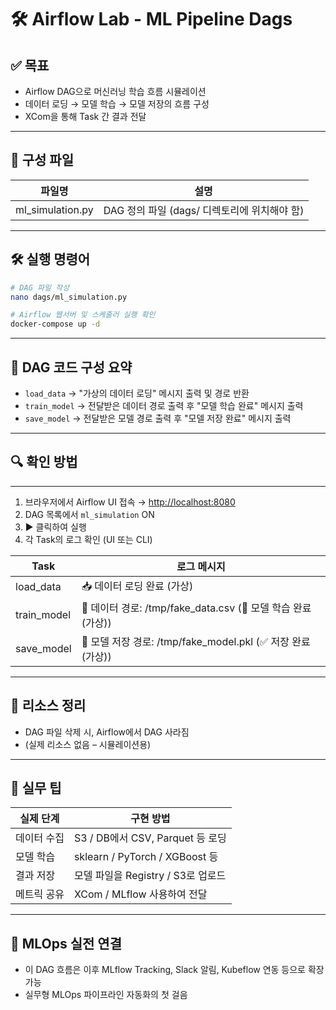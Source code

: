 # 🛠️ Airflow Lab - ML Pipeline Dags

## ✅ 목표

- Airflow DAG으로 머신러닝 학습 흐름 시뮬레이션
- 데이터 로딩 → 모델 학습 → 모델 저장의 흐름 구성
- XCom을 통해 Task 간 결과 전달

---

## 📁 구성 파일

| 파일명 | 설명 |
| --- | --- |
| ml_simulation.py | DAG 정의 파일 (dags/ 디렉토리에 위치해야 함) |

---

## 🛠️ 실행 명령어

```bash
# DAG 파일 작성
nano dags/ml_simulation.py

# Airflow 웹서버 및 스케줄러 실행 확인
docker-compose up -d
```

---

## 🔧 DAG 코드 구성 요약

- `load_data` → "가상의 데이터 로딩" 메시지 출력 및 경로 반환
- `train_model` → 전달받은 데이터 경로 출력 후 "모델 학습 완료" 메시지 출력
- `save_model` → 전달받은 모델 경로 출력 후 "모델 저장 완료" 메시지 출력

---

## 🔍 확인 방법

---

1. 브라우저에서 Airflow UI 접속 → [http://localhost:8080](http://localhost:8080/)
2. DAG 목록에서 `ml_simulation` ON
3. ▶ 클릭하여 실행
4. 각 Task의 로그 확인 (UI 또는 CLI)

| Task | 로그 메시지 |
| --- | --- |
| load_data | 📥 데이터 로딩 완료 (가상) |
| train_model | 🧪 데이터 경로: /tmp/fake_data.csv  (🚀 모델 학습 완료 (가상)) |
| save_model | 💾 모델 저장 경로: /tmp/fake_model.pkl   (✅ 저장 완료 (가상)) |

---

## 🧹 리소스 정리

- DAG 파일 삭제 시, Airflow에서 DAG 사라짐
- (실제 리소스 없음 – 시뮬레이션용)

---

## 🧩 실무 팁

| 실제 단계 | 구현 방법 |
| --- | --- |
| 데이터 수집 | S3 / DB에서 CSV, Parquet 등 로딩 |
| 모델 학습 | sklearn / PyTorch / XGBoost 등 |
| 결과 저장 | 모델 파일을 Registry / S3로 업로드 |
| 메트릭 공유 | XCom / MLflow 사용하여 전달 |

---

## 🔧 MLOps 실전 연결

- 이 DAG 흐름은 이후 MLflow Tracking, Slack 알림, Kubeflow 연동 등으로 확장 가능
- 실무형 MLOps 파이프라인 자동화의 첫 걸음
